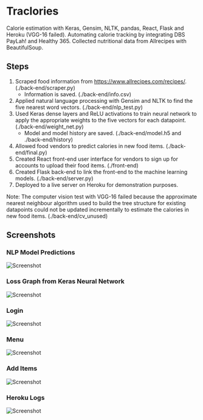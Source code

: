# Traclories
Calorie estimation with Keras, Gensim, NLTK, pandas, React, Flask and Heroku (VGG-16 failed).
Automating calorie tracking by integrating DBS PayLah! and Healthy 365.
Collected nutritional data from Allrecipes with BeautifulSoup.

## Steps
1. Scraped food information from https://www.allrecipes.com/recipes/. (./back-end/scraper.py)
    - Information is saved. (./back-end/info.csv)
2. Applied natural language processing with Gensim and NLTK to find the five nearest word vectors. (./back-end/nlp_test.py)
3. Used Keras dense layers and ReLU activations to train neural network to apply the appropriate weights to the five vectors for each datapoint. (./back-end/weight_net.py)
    - Model and model history are saved. (./back-end/model.h5 and ./back-end/history)
4. Allowed food vendors to predict calories in new food items. (./back-end/final.py)
5. Created React front-end user interface for vendors to sign up for accounts to upload their food items. (./front-end)
6. Created Flask back-end to link the front-end to the machine learning models. (./back-end/server.py)
7. Deployed to a live server on Heroku for demonstration purposes.

Note: The computer vision test with VGG-16 failed because the approximate nearest neighbour algorithm used to build the tree structure for existing datapoints could not be updated incrementally to estimate the calories in new food items. (./back-end/cv_unused)

## Screenshots
### NLP Model Predictions
![Screenshot](https://raw.github.com/SamsonYuBaiJian/traclories/master/screenshots/nlp.png)
### Loss Graph from Keras Neural Network
![Screenshot](https://raw.github.com/SamsonYuBaiJian/traclories/master/screenshots/loss.png)
### Login
![Screenshot](https://raw.github.com/SamsonYuBaiJian/traclories/master/screenshots/login.png)
### Menu
![Screenshot](https://raw.github.com/SamsonYuBaiJian/traclories/master/screenshots/menu.png)
### Add Items
![Screenshot](https://raw.github.com/SamsonYuBaiJian/traclories/master/screenshots/add.png)
### Heroku Logs
![Screenshot](https://raw.github.com/SamsonYuBaiJian/traclories/master/screenshots/heroku.png)
